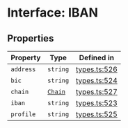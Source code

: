 # Interface: IBAN

## Properties

| Property | Type | Defined in |
| ------ | ------ | ------ |
| `address` | `string` | [types.ts:526](https://github.com/monerium/js-monorepo/blob/main/packages/sdk/src/types.ts#L526) |
| `bic` | `string` | [types.ts:524](https://github.com/monerium/js-monorepo/blob/main/packages/sdk/src/types.ts#L524) |
| `chain` | [`Chain`](/docs/packages/sdk/type-aliases/Chain.md) | [types.ts:527](https://github.com/monerium/js-monorepo/blob/main/packages/sdk/src/types.ts#L527) |
| `iban` | `string` | [types.ts:523](https://github.com/monerium/js-monorepo/blob/main/packages/sdk/src/types.ts#L523) |
| `profile` | `string` | [types.ts:525](https://github.com/monerium/js-monorepo/blob/main/packages/sdk/src/types.ts#L525) |
